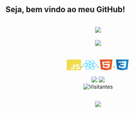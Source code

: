 <h2> Seja, bem vindo ao meu GitHub!</h2>
</div>
</br>  
<div align="center">
  <div align="center">
  <a href="https://github.com/PedroDNRusso">
    <img height="180em" src="https://github-readme-stats.vercel.app/api?username=PedroDNRusso&show_icons=true&theme=dark&include_all_commits=true&count_private=true"/>
    </div>
</br>
  <div align="center">
    <img height="180em" src="https://github-readme-stats.vercel.app/api/top-langs/?username=PedroDNRusso&layout=compact&langs_count=7&theme=dark"/>
</div>
</div>
</br>
 <div align="center">
<div style="display: inline_block"><br>
  <img align="center" alt="Formando-Js" height="30" width="40" src="https://raw.githubusercontent.com/devicons/devicon/master/icons/javascript/javascript-plain.svg">
  <img align="center" alt="Formando-React" height="30" width="40" src="https://raw.githubusercontent.com/devicons/devicon/master/icons/react/react-original.svg">
  <img align="center" alt="Formando -HTML" height="30" width="40" src="https://raw.githubusercontent.com/devicons/devicon/master/icons/html5/html5-original.svg">
  <img align="center" alt="Formando-CSS" height="30" width="40" src="https://raw.githubusercontent.com/devicons/devicon/master/icons/css3/css3-original.svg">
</div>
 </div>
</br>

 <div align="center">
  <a href="https://www.instagram.com/__russ.odnr" target="_blank"><img src="https://img.shields.io/badge/-Instagram-%23E4405F?style=for-the-badge&logo=instagram&logoColor=white" target="_blank"></a> 
  <a href = "mailto:pedrodnrusso@gmail.com"><img src="https://img.shields.io/badge/-Gmail-%23333?style=for-the-badge&logo=gmail&logoColor=white" target="_blank"></a
</div>
<br>
   <div align="center">
        <img alt="Visitantes" 
            src="https://widgetbite.com/stats/<PedroDNRusso>"/>  
    </div>
</br>
<p align="center">   <img alingn="center" src="https://profile-counter.glitch.me/PedroDNRusso/count.svg" /></p>
<br>
